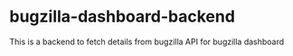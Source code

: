 # bugzilla-dashboard-backend
This is a backend to fetch details from bugzilla API for bugzilla dashboard
